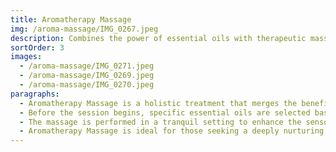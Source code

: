 ```yaml
---
title: Aromatherapy Massage
img: /aroma-massage/IMG_0267.jpeg
description: Combines the power of essential oils with therapeutic massage techniques.
sortOrder: 3
images:
  - /aroma-massage/IMG_0271.jpeg
  - /aroma-massage/IMG_0269.jpeg
  - /aroma-massage/IMG_0270.jpeg
paragraphs:
  - Aromatherapy Massage is a holistic treatment that merges the benefits of therapeutic touch with the healing properties of essential oils. This calming experience not only relaxes the body but also uplifts the mind through the power of scent.
  - Before the session begins, specific essential oils are selected based on your individual needs—whether you're looking to ease stress, boost energy, or promote better sleep. These oils are then gently massaged into the skin using smooth, flowing techniques that improve circulation and ease muscular discomfort.
  - The massage is performed in a tranquil setting to enhance the sensory experience, allowing the aromas to work in harmony with the massage to calm the nervous system and restore emotional balance.
  - Aromatherapy Massage is ideal for those seeking a deeply nurturing experience that addresses both physical tension and emotional well-being, leaving you refreshed, centered, and renewed.
---
```



